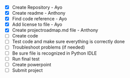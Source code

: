 - [x] Create Repository - Ayo
- [x] Create readme - Anthony
- [X] Find code reference - Ayo
- [X] Add license to file - Ayo
- [X] Create projectroadmap.md file - Anthony
- [ ]  Create code 
- [ ] Test code and make sure everything is correctly done
- [ ] Troubleshoot problems (if needed)
- [ ] Be sure file is recognized in Python IDLE
- [ ] Run final test
- [ ] Create powerpoint 
- [ ] Submit project
